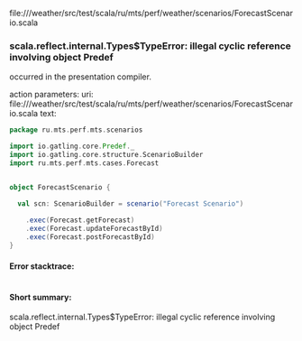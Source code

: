 file://<WORKSPACE>/weather/src/test/scala/ru/mts/perf/weather/scenarios/ForecastScenario.scala
### scala.reflect.internal.Types$TypeError: illegal cyclic reference involving object Predef

occurred in the presentation compiler.

action parameters:
uri: file://<WORKSPACE>/weather/src/test/scala/ru/mts/perf/weather/scenarios/ForecastScenario.scala
text:
```scala
package ru.mts.perf.mts.scenarios

import io.gatling.core.Predef._
import io.gatling.core.structure.ScenarioBuilder
import ru.mts.perf.mts.cases.Forecast


object ForecastScenario {

  val scn: ScenarioBuilder = scenario("Forecast Scenario")
  
    .exec(Forecast.getForecast)
    .exec(Forecast.updateForecastById)
    .exec(Forecast.postForecastById)
}

```



#### Error stacktrace:

```

```
#### Short summary: 

scala.reflect.internal.Types$TypeError: illegal cyclic reference involving object Predef